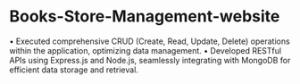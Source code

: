 # Books-Store-Management-website
• Executed comprehensive CRUD (Create, Read, Update, Delete) operations within the application, optimizing data management. • Developed RESTful APIs using Express.js and Node.js, seamlessly integrating with MongoDB for efficient data storage and retrieval.
